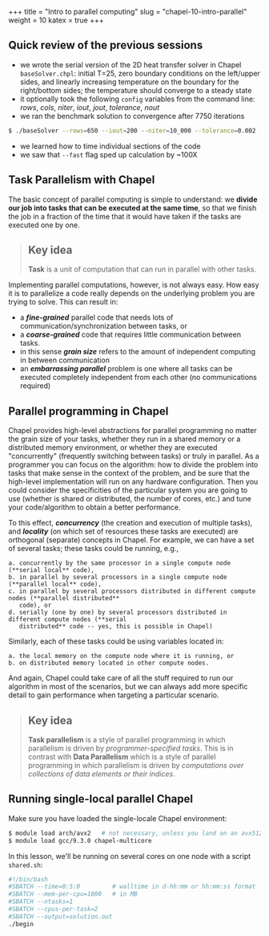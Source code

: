 +++
title = "Intro to parallel computing"
slug = "chapel-10-intro-parallel"
weight = 10
katex = true
+++

## Quick review of the previous sessions

- we wrote the serial version of the 2D heat transfer solver in Chapel `baseSolver.chpl`: initial T=25, zero
  boundary conditions on the left/upper sides, and linearly increasing temperature on the boundary for the
  right/bottom sides; the temperature should converge to a steady state
- it optionally took the following `config` variables from the command line: _rows_, _cols_, _niter_, _iout_,
  _jout_, _tolerance_, _nout_
- we ran the benchmark solution to convergence after 7750 iterations

```sh
$ ./baseSolver --rows=650 --iout=200 --niter=10_000 --tolerance=0.002 --nout=1000
```

- we learned how to time individual sections of the code
- we saw that `--fast` flag sped up calculation by ~100X

## Task Parallelism with Chapel

The basic concept of parallel computing is simple to understand: we **divide our job into tasks that can be
executed at the same time**, so that we finish the job in a fraction of the time that it would have taken if
the tasks are executed one by one.

> ## Key idea
> **Task** is a unit of computation that can run in parallel with other tasks.

Implementing parallel computations, however, is not always easy. How easy it is to parallelize a code
really depends on the underlying problem you are trying to solve. This can result in:

- a **_fine-grained_** parallel code that needs lots of communication/synchronization between tasks, or
- a **_coarse-grained_** code that requires little communication between tasks.
- in this sense **_grain size_** refers to the amount of independent computing in between communication
- an **_embarrassing parallel_** problem is one where all tasks can be executed completely independent
  from each other (no communications required)

## Parallel programming in Chapel

Chapel provides high-level abstractions for parallel programming no matter the grain size of your tasks,
whether they run in a shared memory or a distributed memory environment, or whether they are executed
"concurrently" (frequently switching between tasks) or truly in parallel. As a programmer you can focus
on the algorithm: how to divide the problem into tasks that make sense in the context of the problem, and
be sure that the high-level implementation will run on any hardware configuration. Then you could
consider the specificities of the particular system you are going to use (whether is shared or
distributed, the number of cores, etc.) and tune your code/algorithm to obtain a better performance.

To this effect, **_concurrency_** (the creation and execution of multiple tasks), and **_locality_** (on
which set of resources these tasks are executed) are orthogonal (separate) concepts in Chapel. For
example, we can have a set of several tasks; these tasks could be running, e.g.,

```
a. concurrently by the same processor in a single compute node (**serial local** code),
b. in parallel by several processors in a single compute node (**parallel local** code),
c. in parallel by several processors distributed in different compute nodes (**parallel distributed**
   code), or
d. serially (one by one) by several processors distributed in different compute nodes (**serial
   distributed** code -- yes, this is possible in Chapel)
```
Similarly, each of these tasks could be using variables located in:
```
a. the local memory on the compute node where it is running, or
b. on distributed memory located in other compute nodes.
```

And again, Chapel could take care of all the stuff required to run our algorithm in most of the
scenarios, but we can always add more specific detail to gain performance when targeting a particular
scenario.

> ## Key idea
> **Task parallelism** is a style of parallel programming in which parallelism is driven by
> *programmer-specified tasks*. This is in contrast with **Data Parallelism** which is a style of
> parallel programming in which parallelism is driven by *computations over collections of data elements
> or their indices*.

## Running single-local parallel Chapel

Make sure you have loaded the single-locale Chapel environment:

```sh
$ module load arch/avx2   # not necessary, unless you land on an avx512 node
$ module load gcc/9.3.0 chapel-multicore
```

<!-- ```sh -->
<!-- source /project/def-sponsor00/shared/syncHPC/startSingleLocale.sh -->
<!-- ``` -->

In this lesson, we'll be running on several cores on one node with a script `shared.sh`:

```sh
#!/bin/bash
#SBATCH --time=0:5:0         # walltime in d-hh:mm or hh:mm:ss format
#SBATCH --mem-per-cpu=1000   # in MB
#SBATCH --ntasks=1
#SBATCH --cpus-per-task=2
#SBATCH --output=solution.out
./begin
```
